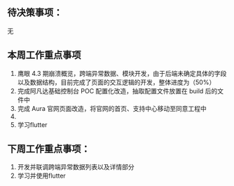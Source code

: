 ## 待决策事项：
无
## 本周工作重点事项
1. 鹰眼 4.3 期崩溃概览，跨端异常数据、模块开发，由于后端未确定具体的字段以及数据结构，目前完成了页面的交互逻辑的开发，整体进度为（50%）
2. 完成阿凡达基础控制台 POC 配置化改造，抽取配置文件放置在 build 后的文件中
3. 完成 Aura 官网页面改造，将官网的首页、支持中心移动至同意工程中
4. 
3. 学习flutter
## 下周工作重点事项：
1. 开发并联调跨端异常数据列表以及详情部分
1. 学习并使用flutter
